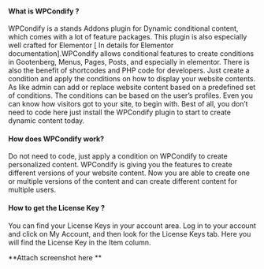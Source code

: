 #### What is WPCondify ?

WPCondify is a stands Addons plugin for Dynamic conditional content, which comes with a lot of feature packages. This plugin is also especially well crafted for Elementor [ In details for Elementor documentation].WPCondify allows conditional features to create conditions in Gootenberg, Menus, Pages, Posts, and especially in elementor. There is also the benefit of shortcodes and PHP code for developers. Just create a condition and apply the conditions on how to display your website contents. As like admin can add or replace website content based on a predefined set of conditions. The conditions can be based on the user’s profiles. Even you can know how visitors got to your site, to begin with. Best of all, you don’t need to code here just install the WPCondify plugin to start to create dynamic content today.

#### How does WPCondify work?
Do not need to code, just apply a condition on WPCondify to create personalized content.
WPCondify is giving you the features to create different versions of your website content. Now you are able to create one or multiple versions of the content and can create different content for multiple users.

#### How to get the License Key ?
You can find your License Keys in your account area.
Log in to your account and click on My Account, and then look for the License Keys tab. Here you will find the License Key in the Item column.

**Attach screenshot here **

